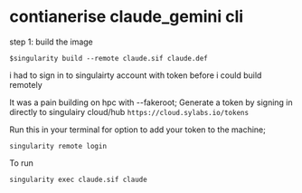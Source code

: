 # contianerise claude_gemini cli

step 1: build the image
```
$singularity build --remote claude.sif claude.def
```

i had to sign in to singulairty account with token before i could build remotely

It was a pain building on hpc with --fakeroot;
Generate a token by signing in directly to singulairy cloud/hub `https://cloud.sylabs.io/tokens` 

Run this in your terminal for option to add your token to the machine; 
```
singularity remote login
```

To run 
```
singularity exec claude.sif claude
```